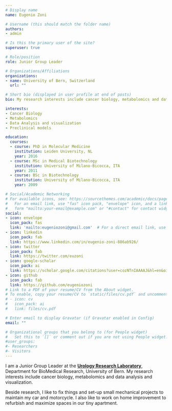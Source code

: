 ```yaml
---
# Display name
name: Eugenio Zoni

# Username (this should match the folder name)
authors:
- admin

# Is this the primary user of the site?
superuser: true

# Role/position
role: Junior Group Leader

# Organizations/Affiliations
organizations:
- name: University of Bern, Switzerland
  url: ""

# Short bio (displayed in user profile at end of posts)
bio: My research interests include cancer biology, metabolomics and data analysis.

interests:
- Cancer Biology
- Metabolomics
- Data Analysis and visualization
- Preclinical models

education:
  courses:
  - course: PhD in Molecular Medicine
    institution: Leiden University, NL
    year: 2016
  - course: MSc in Medical Biotechnology
    institution: University of Milano-Bicocca, ITA
    year: 2011
  - course: BSc in Biotechnology
    institution: University of Milano-Bicocca, ITA
    year: 2009

# Social/Academic Networking
# For available icons, see: https://sourcethemes.com/academic/docs/page-builder/#icons
#   For an email link, use "fas" icon pack, "envelope" icon, and a link in the
#   form "mailto:your-email@example.com" or "#contact" for contact widget.
social:
- icon: envelope
  icon_pack: fas
  link: 'mailto:eugeniozoni@gmail.com'  # For a direct email link, use "mailto:eugeniozoni@gmail.com".
- icon: linkedin
  icon_pack: fab
  link: https://www.linkedin.com/in/eugenio-zoni-886ab926/
- icon: twitter
  icon_pack: fab
  link: https://twitter.com/euzoni
- icon: google-scholar
  icon_pack: ai
  link: https://scholar.google.com/citations?user=cozNTnIAAAAJ&hl=en&oi=ao
- icon: github
  icon_pack: fab
  link: https://github.com/eugeniozoni
# Link to a PDF of your resume/CV from the About widget.
# To enable, copy your resume/CV to `static/files/cv.pdf` and uncomment the lines below.
# - icon: cv
#   icon_pack: ai
#   link: files/cv.pdf

# Enter email to display Gravatar (if Gravatar enabled in Config)
email: ""

# Organizational groups that you belong to (for People widget)
#   Set this to `[]` or comment out if you are not using People widget.
#user_groups:
#- Researchers
#- Visitors
---
```


I am a Junior Group Leader at the [**Urology Research Laboratory**](https://www.urogenus-research.org/), Department for BioMedical Research, University of Bern. My research interests include cancer biology, metabolomics and data analysis and visualization.

Beside research, I like to fix things and set-up small mechanical projects to maintain my car and motorcycle. I also like to work on home improvement to refurbish and maximize spaces in our tiny apartment.
